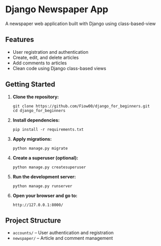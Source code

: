# Django Newspaper App

A newspaper web application built with Django using class-based-view

## Features

- User registration and authentication
- Create, edit, and delete articles
- Add comments to articles
- Clean code using Django class-based views

## Getting Started

1. **Clone the repository:**
   ```
   git clone https://github.com/Fiow00/django_for_beginners.git
   cd django_for_beginners
   ```

2. **Install dependencies:**
   ```
   pip install -r requirements.txt
   ```

3. **Apply migrations:**
   ```
   python manage.py migrate
   ```

4. **Create a superuser (optional):**
   ```
   python manage.py createsuperuser
   ```

5. **Run the development server:**
   ```
   python manage.py runserver
   ```

6. **Open your browser and go to:**
   ```
   http://127.0.0.1:8000/
   ```

## Project Structure

- `accounts/` – User authentication and registration
- `newspaper/` – Article and comment management
